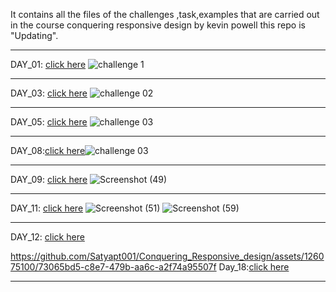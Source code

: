 It contains all the files of the challenges ,task,examples that are carried out in the course conquering responsive design by kevin powell this repo  is "Updating".

***
DAY_01: [click here](https://github.com/Satyapt001/Conquering_Responsive_design/tree/8d3f0cd9153c1fa9735bcc9eeac6c3e54016832d/challenges/day_01/challenge01)
![challenge 1](https://github.com/Satyapt001/Conquering_Responsive_design/assets/126075100/68199df5-3950-43c4-845b-976fde056759)

***
DAY_03: [click here](https://github.com/Satyapt001/Conquering_Responsive_design/tree/8d3f0cd9153c1fa9735bcc9eeac6c3e54016832d/challenges/day_03/challenge02)
![challenge 02](https://github.com/Satyapt001/Conquering_Responsive_design/assets/126075100/b96cfb70-f9a3-4e0e-a02c-2a46cbed7dad)

***
DAY_05: [click here](https://github.com/Satyapt001/Conquering_Responsive_design/tree/8d3f0cd9153c1fa9735bcc9eeac6c3e54016832d/challenges/day_05/challenge%2003/solution)
![challenge 03](https://github.com/Satyapt001/Conquering_Responsive_design/assets/126075100/ddf21c7b-d1a1-4741-bcd7-05c6920ce354)
***
DAY_08:[click here](https://github.com/Satyapt001/Conquering_Responsive_design/tree/8d3f0cd9153c1fa9735bcc9eeac6c3e54016832d/challenges/day_08)![challenge 03](https://github.com/Satyapt001/Conquering_Responsive_design/assets/126075100/ddf21c7b-d1a1-4741-bcd7-05c6920ce354)


***
DAY_09: [click here](https://github.com/Satyapt001/Conquering_Responsive_design/tree/8d3f0cd9153c1fa9735bcc9eeac6c3e54016832d/challenges/day_09/solution)
![Screenshot (49)](https://github.com/Satyapt001/Conquering_Responsive_design/assets/126075100/a40ea5a4-16a7-460d-b9d2-9bfb147002c5)

***
DAY_11: [click here](https://github.com/Satyapt001/Conquering_Responsive_design/tree/8d3f0cd9153c1fa9735bcc9eeac6c3e54016832d/challenges/day_11)
![Screenshot (51)](https://github.com/Satyapt001/Conquering_Responsive_design/assets/126075100/3bab326e-f4c4-4e12-ab0d-981e0af89973)
![Screenshot (59)](https://github.com/Satyapt001/Conquering_Responsive_design/assets/126075100/58c54b00-e170-4e7c-a0e7-7cec1fe2529f)

***
DAY_12: [click here](https://github.com/Satyapt001/Conquering_Responsive_design/tree/8d3f0cd9153c1fa9735bcc9eeac6c3e54016832d/challenges/day_12/solution)



https://github.com/Satyapt001/Conquering_Responsive_design/assets/126075100/73065bd5-c8e7-479b-aa6c-a2f74a95507f
Day_18:[click here](https://github.com/Satyapt001/Conquering_Responsive_design/tree/96e85323f5207a2c407631838c3f4613b9f005ab/Day_18/solution_flexbox_challegne%2304)
***
